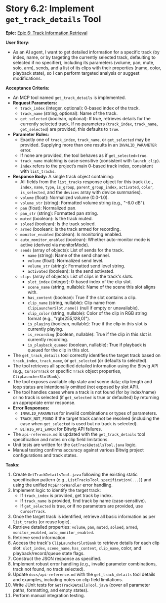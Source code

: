 # Story 6.2: Implement `get_track_details` Tool

**Epic:** [Epic 6: Track Information Retrieval](../epic-6.md)

**User Story:**

*   As an AI agent, I want to get detailed information for a specific track (by index, name, or by targeting the currently selected track, defaulting to selected if no specifier), including its parameters (volume, pan, mute, solo, arm), sends, and a list of its clips with their properties (name, color, playback state), so I can perform targeted analysis or suggest modifications.

**Acceptance Criteria:**

*   An MCP tool named `get_track_details` is implemented.
*   **Request Parameters:**
    *   `track_index` (integer, optional): 0-based index of the track.
    *   `track_name` (string, optional): Name of the track.
    *   `get_selected` (boolean, optional): If true, retrieves details for the currently selected track. If no parameters (`track_index`, `track_name`, `get_selected`) are provided, this defaults to `true`.
*   **Parameter Rules:**
    *   Exactly one of `track_index`, `track_name`, or `get_selected` may be provided. Supplying more than one results in an `INVALID_PARAMETER` error.
    *   If none are provided, the tool behaves as if `get_selected=true`.
    *   `track_name` matching is case-sensitive (consistent with `launch_clip`).
    *   `index` refers to the project’s main 0-based track index, consistent with `list_tracks`.
*   **Response Body:** A single track object containing:
    *   All fields from the `list_tracks` response object for this track (i.e., `index`, `name`, `type`, `is_group`, `parent_group_index`, `activated`, `color`, `is_selected`, and the `devices` array with device summaries).
    *   `volume` (float): Normalized volume (0.0-1.0).
    *   `volume_str` (string): Formatted volume string (e.g., "-6.0 dB").
    *   `pan` (float): Normalized pan.
    *   `pan_str` (string): Formatted pan string.
    *   `muted` (boolean): Is the track muted.
    *   `soloed` (boolean): Is the track soloed.
    *   `armed` (boolean): Is the track armed for recording.
    *   `monitor_enabled` (boolean): Is monitoring enabled.
    *   `auto_monitor_enabled` (boolean): Whether auto-monitor mode is active (derived via monitorMode).
    *   `sends` (array of objects): List of sends for the track.
        *   `name` (string): Name of the send channel.
        *   `volume` (float): Normalized send level.
        *   `volume_str` (string): Formatted send level string.
        *   `activated` (boolean): Is the send activated.
    *   `clips` (array of objects): List of clips in the track's slots.
        *   `slot_index` (integer): 0-based index of the clip slot.
        *   `scene_name` (string, nullable): Name of the scene this slot aligns with.
        *   `has_content` (boolean): True if the slot contains a clip.
        *   `clip_name` (string, nullable): Clip name from `ClipLauncherSlot.name()` (null if empty or unavailable).
        *   `clip_color` (string, nullable): Color of the clip in RGB string format (e.g., "rgb(255,128,0)").
        *   `is_playing` (boolean, nullable): True if the clip in this slot is currently playing.
        *   `is_recording` (boolean, nullable): True if the clip in this slot is currently recording.
        *   `is_playback_queued` (boolean, nullable): True if playback is queued for the clip in this slot.
*   The `get_track_details` tool correctly identifies the target track based on `track_index`, `track_name`, or `get_selected` (or defaults to selected).
*   The tool retrieves all specified detailed information using the Bitwig API (e.g., `CursorTrack` or specific `Track` object properties, `ClipLauncherSlotBank`).
*   The tool exposes available clip state and scene data; clip length and loop status are intentionally omitted (not exposed by slot API).
*   The tool handles cases where a track is not found (for by index/name) or no track is selected (if `get_selected` is true or defaulted) by returning an appropriate error response.
*   **Error Responses:**
    *   `INVALID_PARAMETER` for invalid combinations or types of parameters.
    *   `TRACK_NOT_FOUND` if the target track cannot be resolved (including the case when `get_selected` is used but no track is selected).
    *   `BITWIG_API_ERROR` for Bitwig API failures.
*   The `api-reference.md` is updated with the `get_track_details` tool specification and notes on clip field limitations.
*   Unit tests are written for the `GetTrackDetailsTool.java` logic.
*   Manual testing confirms accuracy against various Bitwig project configurations and track states.

**Tasks:**

1.  Create `GetTrackDetailsTool.java` following the existing static specification pattern (e.g., `ListTracksTool.specification(...)`) and using the unified `McpErrorHandler` error handling.
2.  Implement logic to identify the target track:
    *   If `track_index` is provided, get track by index.
    *   If `track_name` is provided, find track by name (case-sensitive).
    *   If `get_selected` is true, or if no parameters are provided, use `CursorTrack`.
3.  Once the target track is identified, retrieve all basic information as per `list_tracks` (or reuse logic).
4.  Retrieve detailed properties: `volume`, `pan`, `muted`, `soloed`, `armed`, `monitor_enabled`, `auto_monitor_enabled`.
5.  Retrieve send information.
6.  Access the track's `ClipLauncherSlotBank` to retrieve details for each clip slot: `slot_index`, `scene_name`, `has_content`, `clip_name`, color, and playback/record/queue state flags.
7.  Construct the JSON response as specified.
8.  Implement robust error handling (e.g., invalid parameter combinations, track not found, no track selected).
9.  Update `docs/api-reference.md` with the `get_track_details` tool details and examples, including notes on clip field limitations.
10. Write JUnit tests for `GetTrackDetailsTool.java` (cover all parameter paths, formatting, and empty states).
11. Perform manual integration testing.
